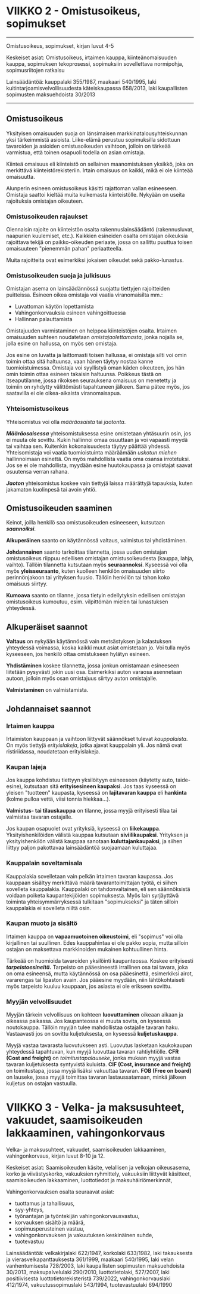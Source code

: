 
# VIIKKO 2 - Omistusoikeus, sopimukset

---
Omistusoikeus, sopimukset, kirjan luvut 4-5

Keskeiset asiat: Omistusoikeus, irtaimen kauppa, kiinteänomaisuuden kauppa, sopimuksen tekoprosessi, sopimuksiin sovellettava normipohja, sopimusriitojen ratkaisu

Lainsäädäntöä: kauppalaki 355/1987, maakaari 540/1995, laki kuitintarjoamisvelvollisuudesta käteiskaupassa 658/2013, laki kaupallisten sopimusten maksuehdoista 30/2013

---

## Omistusoikeus

Yksityisen omaisuuden suoja on länsimaisen markkinatalousyhteiskunnan yksi tärkeimmistä asioista. Liike-elämä perustuu sopimuksilla sidottuun tavaroiden ja asioiden omistusoikeuden vaihtoon, jolloin on tärkeää varmistua, että toinen osapuoli todella on asian omistaja. 

Kiinteä omaisuus eli kiinteistö on sellainen maanomistuksen yksikkö, joka on merkittävä kiinteistörekisteriin. Irtain omaisuus on kaikki, mikä ei ole kiinteää omaisuutta.

Alunperin esineen omistusoikeus käsitti rajattoman vallan esineeseen. Omistaja saattoi kieltää muita kulkemasta kiinteistölle. Nykyään on useita rajoituksia omistajan oikeuteen.

### Omistusoikeuden rajaukset

Olennaisin rajoite on kiinteistön osalta rakennuslainsäädäntö (rakennusluvat, naapurien kuulemiset, etc.). Kaikkien esineiden osalta omistajan oikeuksia rajoittava tekijä on paikko-oikeuden periaate, jossa on sallittu puuttua toisen omaisuuteen "pienemmän pahan" periaatteella.

Muita rajoitteita ovat esimerkiksi jokaisen oikeudet sekä pakko-lunastus.

### Omistusoikeuden suoja ja julkisuus

Omistajan asema on lainsäädännössä suojattu tiettyjen rajoitteiden puitteissa. Esineen oikea omistaja voi vaatia viranomaisilta mm.:
- Luvattoman käytön lopettamista
- Vahingonkorvauksia esineen vahingoittuessa
- Hallinnan palauttamista

Omistajuuden varmistaminen on helppoa kiinteistöjen osalta. Irtaimen omaisuuden suhteen noudatetaan *omistajaolettamasta*, jonka nojalla se, jolla esine on hallussa, on myös sen omistaja.

Jos esine on luvatta ja laittomasti toisen hallussa, ei omistaja silti voi omin toimin ottaa sitä haltuunsa, vaan hänen täytyy nostaa kanne tuomioistuimessa. Omistaja voi syyllistyä oman käden oikeuteen, jos hän omin toimin ottaa esineen takaisin haltuunsa. Poikkeus tästä on itseaputilanne, jossa rikoksen seurauksena omaisuus on menetetty ja toimiin on ryhdytty välittömästi tapahtuneen jälkeen. Sama pätee myös, jos saatavilla ei ole oikea-aikaista viranomaisapua.

### Yhteisomistusoikeus

Yhteisomistus voi olla *määräosaista* tai *jaotonta*.

***Määräosaisessa*** yhteisomistuksessa esine omistetaan yhtäsuurin osin, jos ei muuta ole sovittu. Kukin hallinnoi omaa osuuttaan ja voi vapaasti myydä tai vaihtaa sen. Kuitenkin kokonaisuudesta täytyy päättää yhdessä. Yhteisomistaja voi vaatia tuomioistuinta määräämään *uskotun miehen* hallinnoimaan esinettä. On myös mahdollista vaatia oma osansa irrotetuksi. Jos se ei ole mahdollista, myydään esine huutokaupassa ja omistajat saavat osuutensa verran rahana.

***Jaoton*** yhteisomistus koskee vain tiettyjä laissa määrättyjä tapauksia, kuten jakamaton kuolinpesä tai avoin yhtiö.

## Omistusoikeuden saaminen

Keinot, joilla henkilö saa omistusoikeuden esineeseen, kutsutaan ***saannoiksi***. 

**Alkuperäinen** saanto on käytännössä valtaus, valmistus tai yhdistäminen.

**Johdannainen** saanto tarkoittaa tilannetta, jossa uuden omistajan omistusoikeus riippuu edellisen omistajan omistusoikeudesta (kauppa, lahja, vaihto). Tällöin tilannetta kutsutaan myös **seuraannoksi**. Kyseessä voi olla myös **yleisseuraanto**, kuten kuolleen henkilön omaisuuden siirto perinnönjakoon tai yrityksen fuusio. Tällöin henkilön tai tahon koko omaisuus siirtyy.

**Kumoava** saanto on tilanne, jossa tietyin edellytyksin edellisen omistajan omistusoikeus kumoutuu, esim. vilpittömän mielen tai lunastuksen yhteydessä.

## Alkuperäiset saannot

**Valtaus** on nykyään käytännössä vain metsästyksen ja kalastuksen yhteydessä voimassa, koska kaikki muut asiat omistetaan jo. Voi tulla myös kyseeseen, jos henkilö ottaa omistukseen hylätyn esineen.

**Yhdistäminen** koskee tilannetta, jossa jonkun omistamaan esineeseen liitetään pysyvästi jokin uusi osa. Esimerkiksi auton varaosa asennetaan autoon, jolloin myös osan omistajuus siirtyy auton omistajalle.

**Valmistaminen** on valmistamista.

## Johdannaiset saannot

### Irtaimen kauppa

Irtaimiston kauppaan ja vaihtoon liittyvät säännökset tulevat *kauppalaista*. On myös tiettyjä *erityislakeja*, jotka ajavat kauppalain yli. Jos nämä ovat ristiriidassa, noudatetaan erityislakeja.

### Kaupan lajeja

Jos kauppa kohdistuu tiettyyn yksilöityyn esineeseen (käytetty auto, taide-esine), kutsutaan sitä **erityisesineen kaupaksi**. Jos taas kyseessä on yleisen "tuotteen" kaupasta, kyseessä on **lajitavaran kauppa** eli **hankinta** (kolme pulloa vettä, viisi tonnia hiekkaa...).

**Valmistus- tai tilauskauppa** on tilanne, jossa myyjä erityisesti tilaa tai valmistaa tavaran ostajalle.

Jos kaupan osapuolet ovat yrityksiä, kyseessä on **liikekauppa**. Yksityishenkilöiden välistä kauppaa kutsutaan **siviilikaupaksi**. Yrityksen ja yksityishenkilön välistä kauppaa sanotaan **kuluttajankaupaksi**, ja siihen liittyy paljon pakottavaa lainsäädäntöä suojaamaan kuluttajaa.

### Kauppalain soveltamisala

Kauppalakia sovelletaan vain pelkän irtaimen tavaran kaupassa. Jos kauppaan sisältyy merkittävä määrä tavarantoimittajan työtä, ei siihen sovelleta kauppalakia. Kauppalaki on tahdonvaltainen, eli sen säännöksistä voidaan poiketa kaupantekijöiden sopimuksesta. Myös lain syrjäyttävä toiminta yhteisymmärryksessä tulkitaan "sopimukseksi" ja täten silloin kauppalakia ei sovelleta niiltä osin.

### Kaupan muoto ja sisältö

Irtaimen kauppa on **vapaamuotoinen oikeustoimi**, eli "sopimus" voi olla kirjallinen tai suullinen. Edes kauppahintaa ei ole pakko sopia, mutta silloin ostajan on maksettava markkinoiden mukainen kohtuullinen hinta.

Tärkeää on huomioida tavaroiden yksilöinti kaupanteossa. Koskee erityisesti ***tarpeistoesineitä.*** Tarpeisto on pääesineestä irrallinen osa tai tavara, joka on oma esineensä, mutta käytännössä on osa pääesinettä, esimerkiksi airot, vararengas tai lipaston avain. Jos pääesine myydään, niin lähtökohtaiseti myös tarpeisto kuuluu kauppaan, jos asiasta ei ole erikseen sovittu.

### Myyjän velvollisuudet

Myyjän tärkein velvollisuus on kohteen **luovuttaminen** oikeaan aikaan ja oikeassa paikassa. Jos kaupanteossa ei muuta sovita, on kyseessä noutokauppa. Tällöin myyjän tulee mahdollistaa ostajalle tavaran haku. Vastaavasti jos on sovittu kuljetuksesta, on kyseessä **kuljetuskauppa**.

Myyjä vastaa tavarasta luovutukseen asti. Luovutus lasketaan kaukokaupan yhteydessä tapahtuvan, kun myyjä luovuttaa tavaran rahtiyhtiölle. **CFR (Cost and freight)** on *toimitustapalauseke*, jonka mukaan myyjä vastaa tavaran kuljetuksesta syntyvistä kuluista. **CIF (Cost, insurance and freight)** on toimitustapa, jossa myyjä lisäksi vakuuttaa tavaran. **FOB (Free on board)** on lauseke, jossa myyjä toimittaa tavaran lastaussatamaan, minkä jälkeen kuljetus on ostajan vastuulla.



# VIIKKO 3 - Velka- ja maksusuhteet, vakuudet, saamisoikeuden lakkaaminen, vahingonkorvaus

Velka- ja maksusuhteet, vakuudet, saamisoikeuden lakkaaminen, vahingonkorvaus, kirjan luvut 8-10 ja 12.

Keskeiset asiat: Saamisoikeuden käsite, velallisen ja velkojan oikeusasema, korko ja viivästyskorko, vakuuksien ryhmittely, vakuuksiin liittyvät käsitteet, saamisoikeuden lakkaaminen, luottotiedot ja maksuhäiriömerkinnät, 

Vahingonkorvauksen osalta seuraavat asiat: 
- tuottamus ja tahallisuus, 
- syy-yhteys, 
- työnantajan ja työntekijän vahingonkorvausvastuu, 
- korvauksen sisältö ja määrä, 
- sopimusperusteinen vastuu, 
- vahingonkorvauksen ja vakuutuksen keskinäinen suhde, 
- tuotevastuu

Lainsäädäntöä: velkakirjalaki 622/1947, korkolaki 633/1982, laki takauksesta ja vierasvelkapanttauksesta 361/1999, maakaari 540/1995, laki velan vanhentumisesta 728/2003, laki kaupallisten sopimusten maksuehdoista 30/2013, maksupalvelulaki 290/2010, luottotietolaki, 527/2007, laki positiivisesta luottotietorekisteristä 739/2022, vahingonkorvauslaki 412/1974, vakuutussopimuslaki 543/1994, tuotevastuulaki 694/1990





